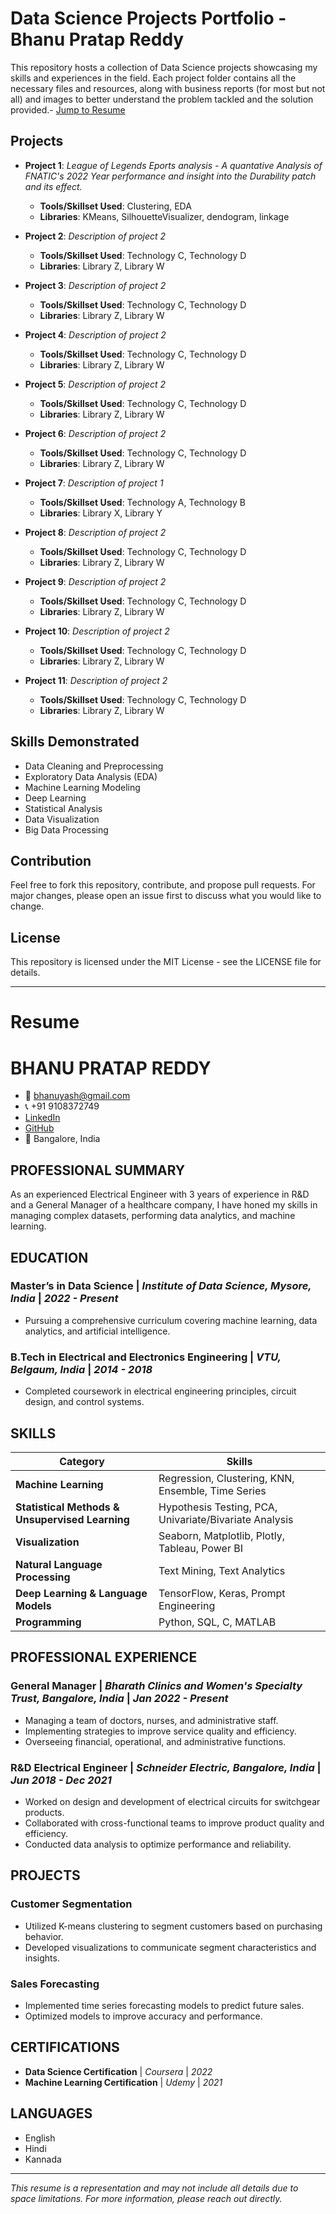 # Data Science Projects Portfolio - Bhanu Pratap Reddy

This repository hosts a collection of Data Science projects showcasing my skills and experiences in the field. Each project folder contains all the necessary files and resources, along with business reports (for most but not all) and images to better understand the problem tackled and the solution provided.- [Jump to Resume](#resume)

## Projects

- **Project 1**: _League of Legends Eports analysis - A quantative Analysis of FNATIC's 2022 Year performance and insight into the Durability patch and its effect._
  - **Tools/Skillset Used**: Clustering, EDA
  - **Libraries**: KMeans, SilhouetteVisualizer, dendogram, linkage

- **Project 2**: _Description of project 2_
  - **Tools/Skillset Used**: Technology C, Technology D
  - **Libraries**: Library Z, Library W

- **Project 3**: _Description of project 2_
  - **Tools/Skillset Used**: Technology C, Technology D
  - **Libraries**: Library Z, Library W

- **Project 4**: _Description of project 2_
  - **Tools/Skillset Used**: Technology C, Technology D
  - **Libraries**: Library Z, Library W

- **Project 5**: _Description of project 2_
  - **Tools/Skillset Used**: Technology C, Technology D
  - **Libraries**: Library Z, Library W

- **Project 6**: _Description of project 2_
  - **Tools/Skillset Used**: Technology C, Technology D
  - **Libraries**: Library Z, Library W

- **Project 7**: _Description of project 1_
  - **Tools/Skillset Used**: Technology A, Technology B
  - **Libraries**: Library X, Library Y

- **Project 8**: _Description of project 2_
  - **Tools/Skillset Used**: Technology C, Technology D
  - **Libraries**: Library Z, Library W

- **Project 9**: _Description of project 2_
  - **Tools/Skillset Used**: Technology C, Technology D
  - **Libraries**: Library Z, Library W

- **Project 10**: _Description of project 2_
  - **Tools/Skillset Used**: Technology C, Technology D
  - **Libraries**: Library Z, Library W

- **Project 11**: _Description of project 2_
  - **Tools/Skillset Used**: Technology C, Technology D
  - **Libraries**: Library Z, Library W


## Skills Demonstrated

- Data Cleaning and Preprocessing
- Exploratory Data Analysis (EDA)
- Machine Learning Modeling
- Deep Learning
- Statistical Analysis
- Data Visualization
- Big Data Processing

## Contribution
Feel free to fork this repository, contribute, and propose pull requests. For major changes, please open an issue first to discuss what you would like to change.

## License
This repository is licensed under the MIT License - see the LICENSE file for details.

---
<a id="resume"></a>
# Resume


# BHANU PRATAP REDDY

- 📧 [bhanuyash@gmail.com](mailto:bhanuyash@gmail.com)
- 📞 +91 9108372749
- [LinkedIn](https://linkedin.com/in/bhanuyash)
- [GitHub](https://github.com/bhanuyash)
- 📍 Bangalore, India

## PROFESSIONAL SUMMARY

As an experienced Electrical Engineer with 3 years of experience in R&D and a General Manager of a healthcare company, I have honed my skills in managing complex datasets, performing data analytics, and machine learning.

## EDUCATION

### **Master’s in Data Science** | _Institute of Data Science, Mysore, India_ | _2022 - Present_

- Pursuing a comprehensive curriculum covering machine learning, data analytics, and artificial intelligence.

### **B.Tech in Electrical and Electronics Engineering** | _VTU, Belgaum, India_ | _2014 - 2018_

- Completed coursework in electrical engineering principles, circuit design, and control systems.

## SKILLS

| **Category**                                      | **Skills**                                               |
|---------------------------------------------------|----------------------------------------------------------|
| **Machine Learning**                              | Regression, Clustering, KNN, Ensemble, Time Series       |
| **Statistical Methods & Unsupervised Learning**   | Hypothesis Testing, PCA, Univariate/Bivariate Analysis   |
| **Visualization**                                 | Seaborn, Matplotlib, Plotly, Tableau, Power BI            |
| **Natural Language Processing**                   | Text Mining, Text Analytics                              |
| **Deep Learning & Language Models**               | TensorFlow, Keras, Prompt Engineering                    |
| **Programming**                                   | Python, SQL, C, MATLAB                                   |

## PROFESSIONAL EXPERIENCE

### **General Manager** | _Bharath Clinics and Women's Specialty Trust, Bangalore, India_ | _Jan 2022 - Present_

- Managing a team of doctors, nurses, and administrative staff.
- Implementing strategies to improve service quality and efficiency.
- Overseeing financial, operational, and administrative functions.

### **R&D Electrical Engineer** | _Schneider Electric, Bangalore, India_ | _Jun 2018 - Dec 2021_

- Worked on design and development of electrical circuits for switchgear products.
- Collaborated with cross-functional teams to improve product quality and efficiency.
- Conducted data analysis to optimize performance and reliability.

## PROJECTS

### **Customer Segmentation**

- Utilized K-means clustering to segment customers based on purchasing behavior.
- Developed visualizations to communicate segment characteristics and insights.

### **Sales Forecasting**

- Implemented time series forecasting models to predict future sales.
- Optimized models to improve accuracy and performance.

## CERTIFICATIONS

- **Data Science Certification** | _Coursera_ | _2022_
- **Machine Learning Certification** | _Udemy_ | _2021_

## LANGUAGES

- English
- Hindi
- Kannada

---

_This resume is a representation and may not include all details due to space limitations. For more information, please reach out directly._
